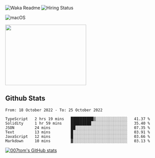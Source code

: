 ![Waka Readme](https://github.com/007tom/007tom/workflows/Waka%20Readme/badge.svg)
![Hiring Status](https://img.shields.io/badge/Hireable-true-green)
<!-- ### Hi there 👋🏿 -->

<!--
**007tom/007tom** is a ✨ _special_ ✨ repository because its `README.md` (this file) appears on your GitHub profile.

Here are some ideas to get you started:
-->

<!--
- 🔭 I’m currently working on [SoftMaple](https://github.com/SoftMaple):
-->

<!-- - 🌱 I’m currently learning ...  -->
<!-- - 👯 I’m looking for ... -->
<!-- - 🤔 I’m looking for help with Javascript AST or Parser ... -->
<!-- - 💬 Ask me about ... -->
<!-- - 📫 How to reach me: ... -->
<!-- - 😄 Pronouns: ... -->
<!-- - ⚡ Fun fact: ... -->
<!--
-->

![macOS](https://img.shields.io/badge/Macbook%20Pro-Monterey%20%7C%2013--inch%20%7C%2016%20GB%20%7C%202020-%23000000?style=flat&logo=apple&logoColor=%23ffffff)

<img src="https://user-images.githubusercontent.com/31362988/165692768-690ffd03-1b8b-4d1b-92ea-bc7e60ebd043.png" width=256 height=192 />

## Github Stats

<!--START_SECTION:waka-->

```text
From: 18 October 2022 - To: 25 October 2022

TypeScript   2 hrs 19 mins   ██████████▒░░░░░░░░░░░░░░   41.37 %
Solidity     1 hr 59 mins    █████████░░░░░░░░░░░░░░░░   35.40 %
JSON         24 mins         ██░░░░░░░░░░░░░░░░░░░░░░░   07.35 %
Text         13 mins         █░░░░░░░░░░░░░░░░░░░░░░░░   03.91 %
JavaScript   12 mins         █░░░░░░░░░░░░░░░░░░░░░░░░   03.66 %
Markdown     10 mins         ▓░░░░░░░░░░░░░░░░░░░░░░░░   03.13 %
```

<!--END_SECTION:waka-->


[![007tom's GitHub stats](https://github-readme-stats.vercel.app/api?username=zhyd1997&count_private=true&show_icons=true&theme=react)
](https://github.com/anuraghazra/github-readme-stats)
